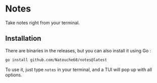 # Notes

Take notes right from your terminal.

## Installation

There are binaries in the releases, but you can also install it using Go :

```sh
go install github.com/Natouche68/notes@latest
```

To use it, just type `notes` in your terminal, and a TUI will pop up with all options.
